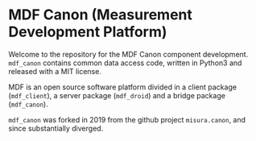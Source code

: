 # MDF Canon (Measurement Development Platform)

Welcome to the repository for the MDF Canon component development. 
``mdf_canon`` contains common data access code, written in Python3 and released with a MIT license.

MDF is an open source software platform divided in a client package (``mdf_client``), a server package (``mdf_droid``) and a bridge package (``mdf_canon``).

``mdf_canon`` was forked in 2019 from the github project ``misura.canon``, and since substantially diverged.
